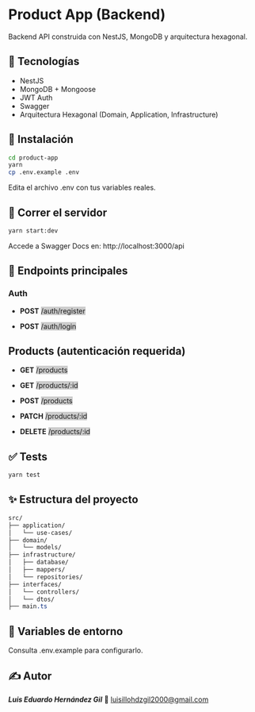<style>
bg-g{ background-color: #ccc }
</style>

# Product App (Backend)

Backend API construida con NestJS, MongoDB y arquitectura hexagonal.

## 🧰 Tecnologías

- NestJS
- MongoDB + Mongoose
- JWT Auth
- Swagger
- Arquitectura Hexagonal (Domain, Application, Infrastructure)

## 🚀 Instalación

```bash
cd product-app
yarn
cp .env.example .env
```

Edita el archivo .env con tus variables reales.

## 🧪 Correr el servidor

```bash
yarn start:dev
```

Accede a Swagger Docs en: http://localhost:3000/api

## 🧪 Endpoints principales

### Auth
- **POST** <bg-g>/auth/register</bg-g>

- **POST** <bg-g>/auth/login</bg-g>

## Products (autenticación requerida)
- **GET** <bg-g>/products</bg-g>

- **GET** <bg-g>/products/:id</bg-g>

- **POST** <bg-g>/products</bg-g>

- **PATCH** <bg-g>/products/:id</bg-g>

- **DELETE** <bg-g>/products/:id</bg-g>

## ✅ Tests

```bash
yarn test
```

## ✨ Estructura del proyecto

```css
src/
├── application/
│   └── use-cases/
├── domain/
│   └── models/
├── infrastructure/
│   ├── database/
│   ├── mappers/
│   └── repositories/
├── interfaces/
│   └── controllers/
│   └── dtos/
├── main.ts
```

## 🧳 Variables de entorno
Consulta .env.example para configurarlo.

## ✍️ Autor
***Luis Eduardo Hernández Gil***
📧 luisillohdzgil2000@gmail.com